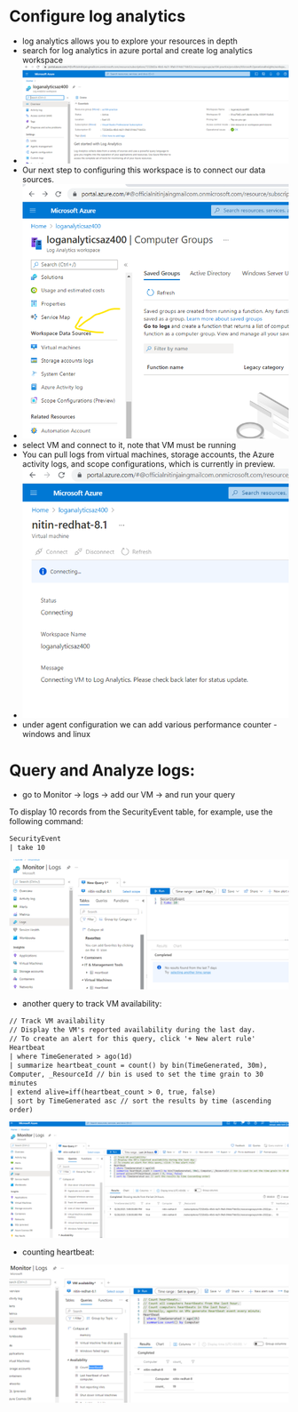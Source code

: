 
# Configure log analytics

- log analytics allows you to explore your resources in depth
- search for log analytics in azure portal and create log analytics workspace
- ![img.png](images/3.0.1.png)
- Our next step to configuring this workspace is to connect our data sources.
- ![img_1.png](images/3.0.2.png)
- select VM and connect to it, note that VM must be running
- You can pull logs from virtual machines, storage accounts, the Azure activity logs, and scope configurations, which is currently in preview.
- ![img_2.png](images/3.0.3.png)
- under agent configuration  we can add various performance counter - windows and linux


# Query and Analyze logs: 

- go to Monitor -> logs -> add our VM -> and run your query

To display 10 records from the SecurityEvent table, for example, use the following command:
```text
SecurityEvent
| take 10
```
![img_3.png](images/3.0.4.png)

- another query to track VM availability:
```text
// Track VM availability 
// Display the VM's reported availability during the last day. 
// To create an alert for this query, click '+ New alert rule'
Heartbeat
| where TimeGenerated > ago(1d)
| summarize heartbeat_count = count() by bin(TimeGenerated, 30m), Computer, _ResourceId // bin is used to set the time grain to 30 minutes
| extend alive=iff(heartbeat_count > 0, true, false)
| sort by TimeGenerated asc // sort the results by time (ascending order)
```
![img_4.png](images/3.0.5.png)

- counting heartbeat: 

![img_5.png](images/3.0.6.png)
